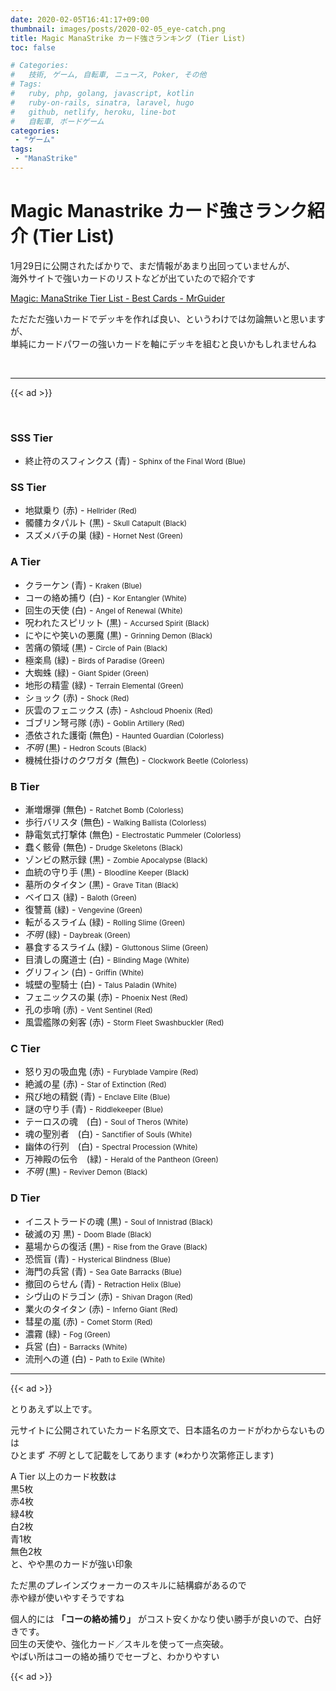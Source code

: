 ```yaml
---
date: 2020-02-05T16:41:17+09:00
thumbnail: images/posts/2020-02-05_eye-catch.png
title: Magic ManaStrike カード強さランキング (Tier List)
toc: false

# Categories:
#   技術, ゲーム, 自転車, ニュース, Poker, その他
# Tags:
#   ruby, php, golang, javascript, kotlin
#   ruby-on-rails, sinatra, laravel, hugo
#   github, netlify, heroku, line-bot
#   自転車, ボードゲーム
categories:
 - "ゲーム"
tags:
 - "ManaStrike"
---
```


# Magic Manastrike カード強さランク紹介 (Tier List)
1月29日に公開されたばかりで、まだ情報があまり出回っていませんが、  
海外サイトで強いカードのリストなどが出ていたので紹介です  

[Magic: ManaStrike Tier List - Best Cards - MrGuider](https://www.mrguider.org/articles/magic-manastrike-tier-list-best-cards/)

ただただ強いカードでデッキを作れば良い、というわけでは勿論無いと思いますが、  
単純にカードパワーの強いカードを軸にデッキを組むと良いかもしれませんね

<br>

* * *

{{< ad >}}

<br>

### SSS Tier
- 終止符のスフィンクス (青) - <small>Sphinx of the Final Word (Blue)</small>


### SS Tier
- 地獄乗り (赤) - <small>Hellrider (Red)</small>
- 髑髏カタパルト (黒) - <small>Skull Catapult (Black)</small>
- スズメバチの巣 (緑) - <small>Hornet Nest (Green)</small>


### A Tier
- クラーケン (青) - <small>Kraken (Blue)</small>
- コーの絡め捕り (白) - <small>Kor Entangler (White)</small>
- 回生の天使 (白) - <small>Angel of Renewal (White)</small>
- 呪われたスピリット (黒) - <small>Accursed Spirit (Black)</small>
- にやにや笑いの悪魔 (黒) - <small>Grinning Demon (Black)</small>
- 苦痛の領域 (黒) - <small>Circle of Pain (Black)</small>
- 極楽鳥 (緑) - <small>Birds of Paradise (Green)</small>
- 大蜘蛛 (緑) - <small>Giant Spider (Green)</small>
- 地形の精霊 (緑) - <small>Terrain Elemental (Green)</small>
- ショック (赤) - <small>Shock (Red)</small>
- 灰雲のフェニックス (赤) - <small>Ashcloud Phoenix (Red)</small>
- ゴブリン弩弓隊 (赤) - <small>Goblin Artillery (Red)</small>
- 憑依された護衛 (無色) - <small>Haunted Guardian (Colorless)</small>
- _不明_ (黒) - <small>Hedron Scouts (Black)</small>
- 機械仕掛けのクワガタ (無色) - <small>Clockwork Beetle (Colorless)</small>


### B Tier
- 漸増爆弾 (無色) - <small>Ratchet Bomb (Colorless)</small>
- 歩行バリスタ (無色) - <small>Walking Ballista (Colorless)</small>
- 静電気式打撃体 (無色) - <small>Electrostatic Pummeler (Colorless)</small>
- 蠢く骸骨 (無色) - <small>Drudge Skeletons (Black)</small>
- ゾンビの黙示録 (黒) - <small>Zombie Apocalypse (Black)</small>
- 血統の守り手 (黒) - <small>Bloodline Keeper (Black)</small>
- 墓所のタイタン (黒) - <small>Grave Titan (Black)</small>
- ベイロス (緑) - <small>Baloth (Green)</small>
- 復讐蔦 (緑) - <small>Vengevine (Green)</small>
- 転がるスライム (緑) - <small>Rolling Slime (Green)</small>
- _不明_ (緑) - <small>Daybreak (Green)</small>
- 暴食するスライム (緑) - <small>Gluttonous Slime (Green)</small>
- 目潰しの魔道士 (白) - <small>Blinding Mage (White)</small>
- グリフィン (白) - <small>Griffin (White)</small>
- 城壁の聖騎士 (白) - <small>Talus Paladin (White)</small>
- フェニックスの巣 (赤) - <small>Phoenix Nest (Red)</small>
- 孔の歩哨 (赤) - <small>Vent Sentinel (Red)</small>
- 風雲艦隊の剣客 (赤) - <small>Storm Fleet Swashbuckler (Red)</small>


### C Tier
- 怒り刃の吸血鬼 (赤) - <small>Furyblade Vampire (Red)</small>
- 絶滅の星 (赤) - <small>Star of Extinction (Red)</small>
- 飛び地の精鋭 (青) - <small>Enclave Elite (Blue)</small>
- 謎の守り手  (青) - <small>Riddlekeeper (Blue)</small>
- テーロスの魂　(白) - <small>Soul of Theros (White)</small>
- 魂の聖別者　(白) - <small>Sanctifier of Souls (White)</small>
- 幽体の行列　(白) - <small>Spectral Procession (White)</small>
- 万神殿の伝令　(緑) - <small>Herald of the Pantheon (Green)</small>
- _不明_ (黒) - <small>Reviver Demon (Black)</small>


### D Tier
- イニストラードの魂 (黒) - <small>Soul of Innistrad (Black)</small>
- 破滅の刃 黒) - <small>Doom Blade (Black)</small>
- 墓場からの復活 (黒) - <small>Rise from the Grave (Black)</small>
- 恐慌盲 (青) - <small>Hysterical Blindness (Blue)</small>
- 海門の兵営 (青) - <small>Sea Gate Barracks (Blue)</small>
- 撤回のらせん (青) - <small>Retraction Helix (Blue)</small>
- シヴ山のドラゴン (赤) - <small>Shivan Dragon (Red)</small>
- 業火のタイタン (赤) - <small>Inferno Giant (Red)</small>
- 彗星の嵐 (赤) - <small>Comet Storm (Red)</small>
- 濃霧 (緑) - <small>Fog (Green)</small>
- 兵営 (白) - <small>Barracks (White)</small>
- 流刑への道 (白) - <small>Path to Exile (White)</small>

* * *

{{< ad >}}

とりあえず以上です。  

元サイトに公開されていたカード名原文で、日本語名のカードがわからないものは  
ひとまず _不明_ として記載をしてあります (※わかり次第修正します)

A Tier 以上のカード枚数は  
黒5枚  
赤4枚  
緑4枚  
白2枚  
青1枚  
無色2枚  
と、やや黒のカードが強い印象  

ただ黒のプレインズウォーカーのスキルに結構癖があるので  
赤や緑が使いやすそうですね  

個人的には __「コーの絡め捕り」__ がコスト安くかなり使い勝手が良いので、白好きです。  
回生の天使や、強化カード／スキルを使って一点突破。  
やばい所はコーの絡め捕りでセーブと、わかりやすい

{{< ad >}}
